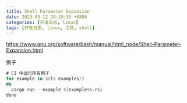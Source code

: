 ```yaml
---
title: Shell Parameter Expansion
date: 2023-03-12 20:19:35 +0800
categories: [开发日志, linux]
tags: [开发日志, linux, 工具, shell]
---
```


https://www.gnu.org/software/bash/manual/html_node/Shell-Parameter-Expansion.html

例子

```rust
# CI 中运行所有例子
for example in $(ls examples/)
do
  cargo run --example ${example%%.rs}
done
```
